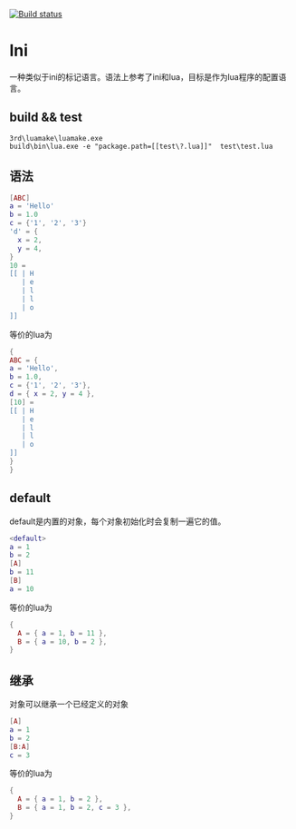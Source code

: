 [![Build status](https://ci.appveyor.com/api/projects/status/jf07wn469ghns1ie?svg=true)](https://ci.appveyor.com/project/actboy168/lni)

# lni

一种类似于ini的标记语言。语法上参考了ini和lua，目标是作为lua程序的配置语言。


## build && test

```
3rd\luamake\luamake.exe
build\bin\lua.exe -e "package.path=[[test\?.lua]]"  test\test.lua
```

## 语法

```lua
[ABC]
a = 'Hello'
b = 1.0
c = {'1', '2', '3'}
'd' = {
  x = 2,
  y = 4,
}
10 =
[[ | H
   | e
   | l
   | l
   | o
]]
```

等价的lua为

```lua
{
ABC = {
a = 'Hello',
b = 1.0,
c = {'1', '2', '3'},
d = { x = 2, y = 4 },
[10] =
[[ | H
   | e
   | l
   | l
   | o
]]
}
}
```

## default

default是内置的对象，每个对象初始化时会复制一遍它的值。

```lua
<default>
a = 1
b = 2
[A]
b = 11
[B]
a = 10
```

等价的lua为

```lua
{
  A = { a = 1, b = 11 },
  B = { a = 10, b = 2 },
}
```

## 继承

对象可以继承一个已经定义的对象

```lua
[A]
a = 1
b = 2
[B:A]
c = 3
```

等价的lua为

```lua
{
  A = { a = 1, b = 2 },
  B = { a = 1, b = 2, c = 3 },
}
```
